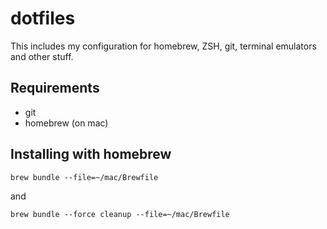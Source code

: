 # dotfiles

This includes my configuration for homebrew, ZSH, git, terminal emulators and other stuff.

## Requirements

* git
* homebrew (on mac)


## Installing with homebrew

```
brew bundle --file=~/mac/Brewfile
```

and

```
brew bundle --force cleanup --file=~/mac/Brewfile
```
